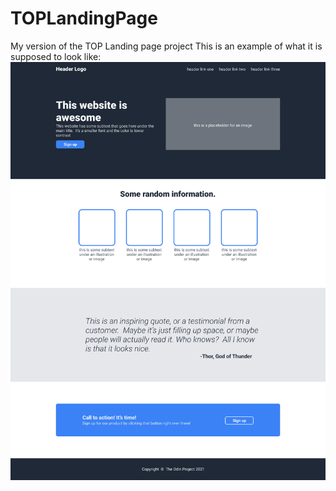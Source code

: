 # TOPLandingPage
My version of the TOP Landing page project
This is an example of what it is supposed to look like:
<img src="/odin-landing-ex.png" alt="Example page for the landing page" title="Odin Landing Page Example">

